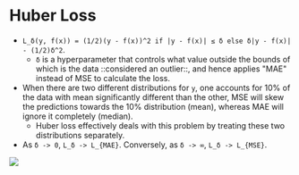 # Huber Loss

* `L_δ(y, f(x)) = (1/2)(y - f(x))^2 if |y - f(x)| ≤ δ else δ|y - f(x)| - (1/2)δ^2`.
    * `δ` is a hyperparameter that controls what value outside the bounds of which is the data ::considered an outlier::, and hence applies "MAE" instead of MSE to calculate the loss.
* When there are two different distributions for `y`, one accounts for 10% of the data with mean significantly different than the other, MSE will skew the predictions towards the 10% distribution (mean), whereas MAE will ignore it completely (median).
    * Huber loss effectively deals with this problem by treating these two distributions separately.
* As `δ -> 0`, `L_δ -> L_{MAE}`. Conversely, as `δ -> ∞`, `L_δ -> L_{MSE}`.

![](Images/1*jxidxadWSMLvwLDZz2mycg.png)
